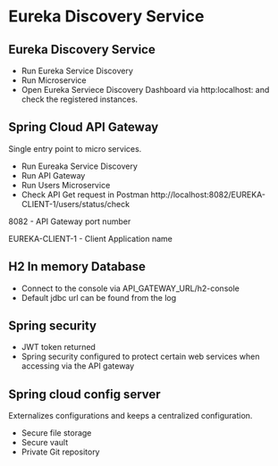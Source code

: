 # Eureka Discovery Service

## Eureka Discovery Service
- Run Eureka Service Discovery
- Run Microservice
- Open Eureka Serviece Discovery Dashboard via http:localhost:<PORT> and check the registered instances.

## Spring Cloud API Gateway
Single entry point to micro services.
- Run Eureaka Service Discovery
- Run API Gateway
- Run Users Microservice
- Check API Get request in Postman
http://localhost:8082/EUREKA-CLIENT-1/users/status/check

8082 - API Gateway port number

EUREKA-CLIENT-1 - Client Application name

## H2 In memory Database
- Connect to the console via API_GATEWAY_URL/h2-console
- Default jdbc url can be found from the log

## Spring security
- JWT token returned
- Spring security configured to protect certain web services when accessing via the API gateway

## Spring cloud config server
Externalizes configurations and keeps a centralized configuration.
- Secure file storage
- Secure vault
- Private Git repository